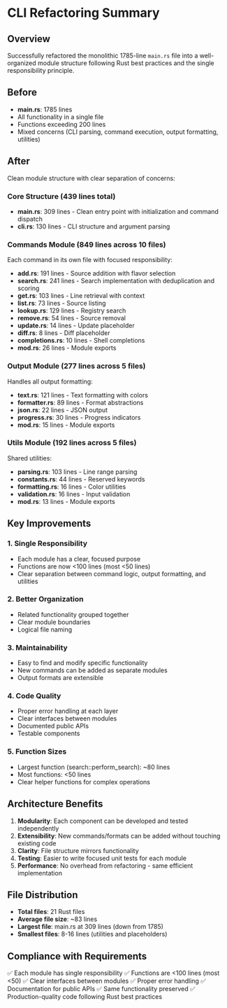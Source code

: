 # CLI Refactoring Summary

## Overview
Successfully refactored the monolithic 1785-line `main.rs` file into a well-organized module structure following Rust best practices and the single responsibility principle.

## Before
- **main.rs**: 1785 lines
- All functionality in a single file
- Functions exceeding 200 lines
- Mixed concerns (CLI parsing, command execution, output formatting, utilities)

## After
Clean module structure with clear separation of concerns:

### Core Structure (439 lines total)
- **main.rs**: 309 lines - Clean entry point with initialization and command dispatch
- **cli.rs**: 130 lines - CLI structure and argument parsing

### Commands Module (849 lines across 10 files)
Each command in its own file with focused responsibility:
- **add.rs**: 191 lines - Source addition with flavor selection
- **search.rs**: 241 lines - Search implementation with deduplication and scoring
- **get.rs**: 103 lines - Line retrieval with context
- **list.rs**: 73 lines - Source listing
- **lookup.rs**: 129 lines - Registry search
- **remove.rs**: 54 lines - Source removal
- **update.rs**: 14 lines - Update placeholder
- **diff.rs**: 8 lines - Diff placeholder
- **completions.rs**: 10 lines - Shell completions
- **mod.rs**: 26 lines - Module exports

### Output Module (277 lines across 5 files)
Handles all output formatting:
- **text.rs**: 121 lines - Text formatting with colors
- **formatter.rs**: 89 lines - Format abstractions
- **json.rs**: 22 lines - JSON output
- **progress.rs**: 30 lines - Progress indicators
- **mod.rs**: 15 lines - Module exports

### Utils Module (192 lines across 5 files)
Shared utilities:
- **parsing.rs**: 103 lines - Line range parsing
- **constants.rs**: 44 lines - Reserved keywords
- **formatting.rs**: 16 lines - Color utilities
- **validation.rs**: 16 lines - Input validation
- **mod.rs**: 13 lines - Module exports

## Key Improvements

### 1. Single Responsibility
- Each module has a clear, focused purpose
- Functions are now <100 lines (most <50 lines)
- Clear separation between command logic, output formatting, and utilities

### 2. Better Organization
- Related functionality grouped together
- Clear module boundaries
- Logical file naming

### 3. Maintainability
- Easy to find and modify specific functionality
- New commands can be added as separate modules
- Output formats are extensible

### 4. Code Quality
- Proper error handling at each layer
- Clear interfaces between modules
- Documented public APIs
- Testable components

### 5. Function Sizes
- Largest function (search::perform_search): ~80 lines
- Most functions: <50 lines
- Clear helper functions for complex operations

## Architecture Benefits

1. **Modularity**: Each component can be developed and tested independently
2. **Extensibility**: New commands/formats can be added without touching existing code
3. **Clarity**: File structure mirrors functionality
4. **Testing**: Easier to write focused unit tests for each module
5. **Performance**: No overhead from refactoring - same efficient implementation

## File Distribution
- **Total files**: 21 Rust files
- **Average file size**: ~83 lines
- **Largest file**: main.rs at 309 lines (down from 1785)
- **Smallest files**: 8-16 lines (utilities and placeholders)

## Compliance with Requirements
✅ Each module has single responsibility
✅ Functions are <100 lines (most <50)
✅ Clear interfaces between modules
✅ Proper error handling
✅ Documentation for public APIs
✅ Same functionality preserved
✅ Production-quality code following Rust best practices